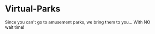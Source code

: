 # Virtual-Parks

Since you can't go to amusement parks, we bring them to you...  With NO wait time!

